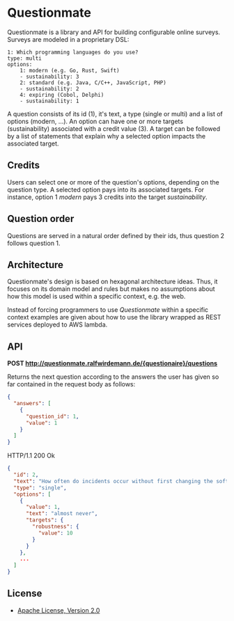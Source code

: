 # Questionmate

Questionmate is a library and API for building configurable online surveys. Surveys are modeled in a proprietary DSL:

```
1: Which programming languages do you use?
type: multi
options:
    1: modern (e.g. Go, Rust, Swift)
    - sustainability: 3 
    2: standard (e.g. Java, C/C++, JavaScript, PHP)
    - sustainability: 2
    4: expiring (Cobol, Delphi)
    - sustainability: 1
```

A question consists of its id (1), it's text, a type (single or multi) and a list of options (modern, ...). An option can have one or more targets (sustainability) associated with a credit value (3). A target can be followed by a list of statements that explain why a selected option impacts the associated target.

## Credits

Users can select one or more of the question's options, depending on the question type. A selected option pays into its associated targets. For instance, option 1 *modern* pays 3 credits into the target *sustainability*.

## Question order

Questions are served in a natural order defined by their ids, thus question 2 follows question 1. 

## Architecture

Questionmate's design is based on hexagonal architecture ideas. Thus, it focuses on its domain model and rules but makes no assumptions about how this model is used within a specific context, e.g. the web.

Instead of forcing programmers to use *Questionmate* within a specific context examples are given about how to use the library wrapped as REST services deployed to AWS lambda.

## API

**POST http://questionmate.ralfwirdemann.de/{questionaire}/questions**

Returns the next question according to the answers the user has given so far contained in the request body as follows:

```json
{
  "answers": [
    {
      "question_id": 1,
      "value": 1
    }
  ]
}
```

HTTP/1.1 200 Ok
```json
{
  "id": 2,
  "text": "How often do incidents occur without first changing the software?",
  "type": "single",
  "options": [
    {
      "value": 1,
      "text": "almost never",
      "targets": {
        "robustness": {
          "value": 10
        }
      }
    },
    ...
  ]
}
```

## License

* [Apache License, Version 2.0](https://www.apache.org/licenses/LICENSE-2.0)